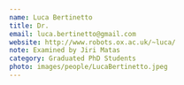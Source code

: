 ```yaml
---
name: Luca Bertinetto
title: Dr.
email: luca.bertinetto@gmail.com
website: http://www.robots.ox.ac.uk/~luca/
note: Examined by Jiri Matas
category: Graduated PhD Students
photo: images/people/LucaBertinetto.jpeg
---
```

